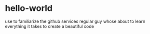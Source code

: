 # hello-world
use to familiarize the github services
regular guy whose about to learn everything it takes to create a beautiful code
